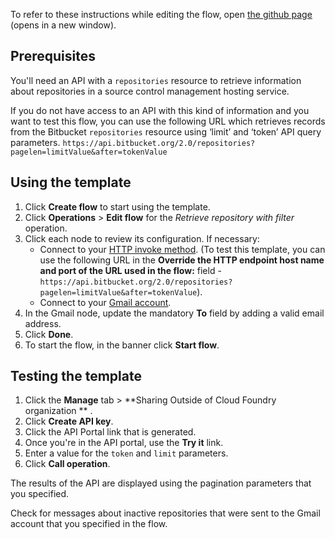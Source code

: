 To refer to these instructions while editing the flow, open [the github page](https://github.com/ot4i/app-connect-templates/blob/main/resources/markdown/API%20to%20retrieve%20source%20code%20repository%20details%20and%20send%20an%20email%20about%20inactive%20repositories_instructions.md) (opens in a new window).

## Prerequisites

You'll need an API with a `repositories` resource to retrieve information about repositories in a source control management hosting service.

If you do not have access to an API with this kind of information and you want to test this flow, you can use the following URL which retrieves records from the Bitbucket `repositories` resource using ‘limit’ and ‘token’ API query parameters. `https://api.bitbucket.org/2.0/repositories?pagelen=limitValue&after=tokenValue`

## Using the template

1. Click **Create flow** to start using the template.
1. Click **Operations** &gt; **Edit flow** for the _Retrieve repository with filter_ operation.
1. Click each node to review its configuration. If necessary:
   - Connect to your [HTTP invoke method](https://ibm.biz/aashttp). (To test this template, you can use the following URL in the **Override the HTTP endpoint host name and port of the URL used in the flow:** field - `https://api.bitbucket.org/2.0/repositories?pagelen=limitValue&after=tokenValue`).
   - Connect to your [Gmail account](https://ibm.biz/aasgmail).
1. In the Gmail node, update the mandatory **To** field by adding a valid email address.
1. Click **Done**.
1. To start the flow, in the banner click **Start flow**.

## Testing the template

1. Click the **Manage** tab &gt; **Sharing Outside of Cloud Foundry organization
** .
1. Click **Create API key**.
1. Click the API Portal link that is generated.
1. Once you're in the API portal, use the **Try it** link.
1. Enter a value for the `token` and `limit` parameters.
1. Click **Call operation**.

The results of the API are displayed using the pagination parameters that you specified.

Check for messages about inactive repositories that were sent to the Gmail account that you specified in the flow.

